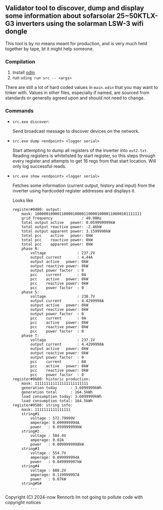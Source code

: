 ## Validator tool to discover, dump and display some information about sofarsolar 25~50KTLX-G3 inverters using the solarman LSW-3 wifi dongle

This tool is by no means meant for production, and is very much held together by tape, bt it might help someone.


### Compilation
1. Install [odin](http://odin-lang.org/)
2. run `oding run src -- <args>`

There are still a lot of hard coded values in `main.odin` that you may want to tinker with. Values in other files, especially if named, are sourced from standards or generally agreed upon and should not need to change.

### Commands
* `src.exe discover`:
	
	Send broadcast message to discover devices on the network.

* `src.exe dump <endpoint> <logger serial>`

	Start attempting to dump all registers of the inverter into `out2.txt`.
	Reading registers is whitelisted by start register, so this steps through every register and attempts to get 16 regs from that start location. Will only log successful reads.

* `src.exe show <endpoint> <logger serial>`

	Fetches some information (current output, history and input) from the inverter using hardcoded register addresses and displays it.

	Looks like
	```
	register#0480: output:
		mask: 100000100001100001000011000010000110000101111111
		grid frequency             : 49.98Hz
		total output active   power: 0.059999999kW
		total output reactive power: -2.46kW
		total output apparent power: 3.1599998kW
		total pcc    active   power: 0kW
		total pcc    reactive power: 0kW
		total pcc    apparent power: 0kW
		phase R:
			voltage              : 237.2V
			output current       : 4.44A
			output active   power: 0kW
			output reactive power: 0kW
			output power factor  : 0
			pcc    current       : 0A
			pcc    active   power: 0kW
			pcc    reactive power: 0kW
			pcc    power factor  : 0
		phase S:
			voltage              : 238.7V
			output current       : 4.4299998A
			output active   power: 0kW
			output reactive power: 0kW
			output power factor  : 0
			pcc    current       : 0A
			pcc    active   power: 0kW
			pcc    reactive power: 0kW
			pcc    power factor  : 0
		phase T:
			voltage              : 237.1V
			output current       : 4.4299998A
			output active   power: 0kW
			output reactive power: 0kW
			output power factor  : 0
			pcc    current       : 0A
			pcc    active   power: 0kW
			pcc    reactive power: 0kW
			pcc    power factor  : 0
	register#0680: historic production:
		mask: 111111111111111111111111
		generation today      : 3.6099999kWh
		generation total      : 164.5kWh
		load consumption today: 3.6099999kWh
		load consumption total: 164.5kWh
	register#0580: string info:
		mask: 1111111111111111
		string#1
			voltage : 572.79999V
			amperage: 0.099999994A
			power   : 0.059999999kW
		string#2
			voltage : 584.4V
			amperage: 0.02A
			power   : 0.0099999998kW
		string#3
			voltage : 554.7V
			amperage: 0.099999994A
			power   : 0.049999997kW
		string#4
			voltage : 608.2V
			amperage: 0.119999997A
			power   : 0.07kW
		string#5#
			...
	```

Copyright (C) 2024-now Rennorb
Im not going to pollute code with copyright notices

